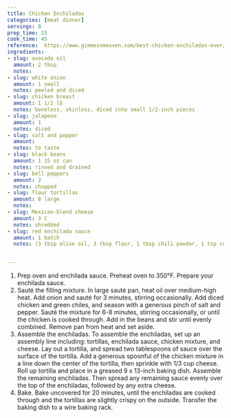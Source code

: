 ```yaml
---
title: Chicken Enchiladas
categories: [meat dinner]
servings: 8
prep_time: 15
cook_time: 45
reference:  https://www.gimmesomeoven.com/best-chicken-enchiladas-ever/#tasty-recipes-59596
ingredients:
- slug: avocado oil
  amount: 2 tbsp
  notes:
- slug: white onion
  amount: 1 small
  notes: peeled and diced
- slug: chicken breast
  amount: 1 1/2 lb
  notes: boneless, skinless, diced into small 1/2-inch pieces
- slug: jalapeno
  amount: 1
  notes: diced
- slug: salt and pepper
  amount:
  notes: to taste
- slug: black beans
  amount: 1 15 oz can
  notes: rinsed and drained
- slug: bell peppers
  amount: 2
  notes: chopped
- slug: flour tortillas
  amount: 8 large
  notes:
- slug: Mexican-blend cheese
  amount: 3 C
  notes: shredded
- slug: red enchilada sauce
  amount: 1 batch
  notes: (3 tbsp olive oil, 3 tbsp flour, 1 tbsp chili powder, 1 tsp cumin, 1/2 tsp garlic powder, 1/4 tsp oregano, 1/4 tsp salt, pinch of cinnamon, 2 tbsp tomato paste, 2 C vegetable broth, 1 tsp apple cider vinegar, pepper to taste)


---
```


1. Prep oven and enchilada sauce. Preheat oven to 350°F.  Prepare your enchilada sauce.
2. Sauté the filling mixture. In large sauté pan, heat oil over medium-high heat. Add onion and sauté for 3 minutes, stirring occasionally.  Add diced chicken and green chiles, and season with a generous pinch of salt and pepper.  Sauté the mixture for 6-8 minutes, stirring occasionally, or until the chicken is cooked through.  Add in the beans and stir until evenly combined.  Remove pan from heat and set aside.
3. Assemble the enchiladas. To assemble the enchiladas, set up an assembly line including: tortillas, enchilada sauce, chicken mixture, and cheese. Lay out a tortilla, and spread two tablespoons of sauce over the surface of the tortilla.  Add a generous spoonful of the chicken mixture in a line down the center of the tortilla, then sprinkle with 1/3 cup cheese. Roll up tortilla and place in a greased 9 x 13-inch baking dish. Assemble the remaining enchiladas.  Then spread any remaining sauce evenly over the top of the enchiladas, followed by any extra cheese.
4. Bake. Bake uncovered for 20 minutes, until the enchiladas are cooked through and the tortillas are slightly crispy on the outside.  Transfer the baking dish to a wire baking rack.

